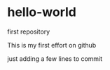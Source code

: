 # hello-world
first repository

This is my first effort on github

just adding a few lines to commit
